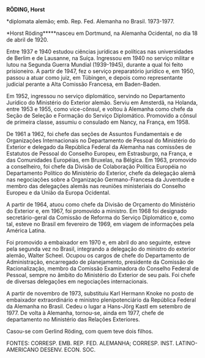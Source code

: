**RÖDING, Horst**

\*diplomata alemão; emb. Rep. Fed. Alemanha no Brasil. 1973-1977.

*Horst Röding*****nasceu em Dortmund, na Alemanha Ocidental, no dia 18
de abril de 1920.

Entre 1937 e 1940 estudou ciências jurídicas e políticas nas
universidades de Berlim e de Lausanne, na Suíça. Ingressou em 1940 no
serviço militar e lutou na Segunda Guerra Mundial (1939-1945), durante a
qual foi feito prisioneiro. A partir de 1947, fez o serviço preparatório
jurídico e, em 1950, passou a atuar como juiz, em Tübingen, e depois
como representante judicial perante a Alta Comissão Francesa, em
Baden-Baden.

Em 1952, ingressou no serviço diplomático, servindo no Departamento
Jurídico do Ministério do Exterior alemão. Serviu em Amsterdã, na
Holanda, entre 1953 e 1955, como vice-cônsul, e voltou à Alemanha como
chefe da Seção de Seleção e Formação do Serviço Diplomático. Promovido a
cônsul de primeira classe, assumiu o consulado em Nancy, na França, em
1958.

De 1961 a 1962, foi chefe das seções de Assuntos Fundamentais e de
Organizações Internacionais no Departamento de Pessoal do Ministério do
Exterior e delegado da República Federal da Alemanha nas comissões de
Estatutos de Pessoal do Conselho Europeu, em Estrasburgo, na França, e
das Comunidades Européias, em Bruxelas, na Bélgica. Em 1963, promovido a
conselheiro, foi chefe da Divisão de Colaboração Política Européia no
Departamento Político do Ministério do Exterior, chefe da delegação
alemã nas negociações sobre a Organização Germano-Francesa da Juventude
e membro das delegações alemãs nas reuniões ministeriais do Conselho
Europeu e da União da Europa Ocidental.

A partir de 1964, atuou como chefe da Divisão de Orçamento do Ministério
do Exterior e, em 1967, foi promovido a ministro. Em 1968 foi designado
secretário-geral da Comissão de Reforma do Serviço Diplomático e, como
tal, esteve no Brasil em fevereiro de 1969, em viagem de informações
pela América Latina.

Foi promovido a embaixador em 1970 e, em abril do ano seguinte, esteve
pela segunda vez no Brasil, integrando a delegação do ministro do
exterior alemão, Walter Scheel. Ocupou os cargos de chefe do
Departamento de Administração, encarregado de planejamento, presidente
da Comissão de Racionalização, membro da Comissão Examinadora do
Conselho Federal de Pessoal, sempre no âmbito do Ministério do Exterior
de seu país. Foi chefe de diversas delegações em negociações
internacionais.

A partir de novembro de 1973, substituiu Karl Hermann Knoke no posto de
embaixador extraordinário e ministro plenipotenciário da República
Federal da Alemanha no Brasil. Cedeu o lugar a Hans-Jörg Kastl em
setembro de 1977. De volta à Alemanha, tornou-se, ainda em 1977, chefe
de departamento no Ministério das Relações Exteriores.

Casou-se com Gerlind Röding, com quem teve dois filhos.

FONTES: CORRESP. EMB. REP. FED. ALEMANHA; CORRESP. INST.
LATINO-AMERICANO DESENV. ECON. SOC.

 
